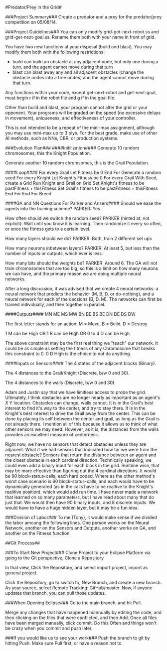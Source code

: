 #Predator/Prey in the Grid#

###Project Summary###
Create a predator and a prey for the predator/prey competition on 05/08/14.

###Project Guidelines###
You can only modify grid-get-next-robot.ss and grid-get-next-goal.ss. Rename them both with your
name in front of grid.

You have two new functions at your disposal (build and blast). You may modify them both with the
following restrictions:
- build can build an obstacle at any adjacent node, but only one during a turn, and the agent
cannot move during that turn
- blast can blast away any and all adjacent obstacles (change the obstacle nodes into a free nodes)
and the agent cannot move during that turn.

Any functions within your code, except get-next-robot and get-next-goal, must begin r if in the
robot file and g if in the goal file.

Other than build and blast, your program cannot alter the grid or your opponent. Your programs will
be graded on the speed (no excessive delays in movement), uniqueness, and effectiveness of your
controller.

This is not intended to be a repeat of the mini-max assignment, although you may use mini-max up to
3 plys. For the best grade, make use of other AI methods, such as NNs, CBR, or production systems.

###Evolution Plan###
####Initilization####
Generate 10 random chromosomes, this the Knight Population.

Generate another 10 random chromsomes, this is the Grail Population.

####Loop####
	For every Grail
		Let Fitness be 0
	End For
	Generate a random seed
	For every Knight
		Let Knight's Fitness be 0
		For every Grail
			With Seed, create a Grid
			Run Knight and Grail on Grid
			Set Knight's fitness to be pastFitness + thisFitness
			Set Grail's fitness to be pastFitness + thisFitness
		End For
	End For
	Breed

####GA and NN Questions For Parker and Ansers####
Should we ease the agents into the training scheme?
	PARKER: Yes

How often should we switch the random seed?
	PARKER (hinted at, not explicit): Wait until you know it is learning. Then randomize it every so often, or once the fitness gets to a certain level.

How many layers should we do?
	PARKER: Both, train 2 different set ups

How many neurons inbetween layers?
	PARKER: At least 5, but less than the number of inputs or outputs, which ever is less.

How many bits should the weights be?
	PARKER: Around 6. The GA will not train chromosomes that are too big, so this is a limit on how many neurons we can have, and the primary reason we are doing multiple neural networks.
	
After a long discussion, it was advised that we create 4 neural networks: a neural network that predicts the behavior (M, B, D, or do-nothing), and a neural network for each of the decsions (B, D, M). The networks can first be trained individually, and then together in parallel. 

####Outputs####
MN ME MS MW BN BE BS BE DN DE DS DW

The first letter stands for an action: M = Move, B = Build, D = Destroy

1 M can be High OR 1 B can be High OR 0 to 4 D can be High

The above constraint may be the first real thing we "teach" our network. It could be as simple as setting the fitness of any Chromosome that breaks this constraint to 0. 0 D High is the choice to not do anything.

####Inputs or Sensors####
The 4 states of the adjacent blocks (Binary).

The 4 distances to the Grail/Knight (Discrete, b/w 0 and 30).

The 4 distances to the walls (Discrete, b/w 0 and 30).

Adam and Justin say that we have limitless access to probe the grid. Ultimately, I think obstacles are no longer nearly as important as an agent's X Y location. Obstacles can change, walls cannot. It is in the Grail's best interest to find it's way to the center, and try to stay there. It is in the Knight's best interest to drive the Grail away from the center. This can be done by placing its self between the center and grail, as long as the Grail is not already there. I mention all of this because it allows us to think of what other sensors we may need. However, as it is, the distances from the walls provides an excellent measure of centerness. 

Right now, we have no sensors that detect obstacles unless they are adjacent. What if we had sensors that indicated how far we were from the nearest obstacle? Sensors that return the distance between an agent and the cloest obstacle in each cardinal direction. Technically speaking, we could even add a binary input for each block in the grid. Runtime wise, that may be more effective than figuring out the 4 cardinal directions. It would be 90 block-status-calls, each hard coded. Where as the other method's worst case scenario is 60 block-status-calls, and each would have to be dynamically generated (as in the calls have to be realtive to the Knight's realitive position), which would add run time. I have never made a network that learned on so many parameters, but I have read about many that do just that. We would then have 90 binary inputs, and 8 discrete inputs. We would have to have a huge hidden layer, but it may be a fun idea.

###Division of Labor###
To me (Tony), it would make sense if we divided the labor amoung the following lines. One person works on the Neural Network, another on the Sensors and Outputs, another works on GA, and another on the Fitness function.

##Git Process##

###To Start New Project###
Clone Project to your Eclipse Platform via going to the Git perspective, Clone a Repository

In that view, Click the Repository, and select import project, import as general project.

Click the Repository, go to switch to, New Branch, and create a new branch. As your source, select Remote Tracking: GitHub/master. Now, if anyone updates that branch, you can pull those updates.

###When Opening Eclipse###
Go to the main branch, and hit Pull.

Merge any changes that have happened mannually by editing the code, and then clicking on the files that were conflicted, and then Add. Once all files have been merged manually, click commit. Do this Often and things won't be crazy when you commit and push later.

###If you would like us to see your work###
Push the branch to git by hitting Push. Make sure Pull first, or have a reason not to.

